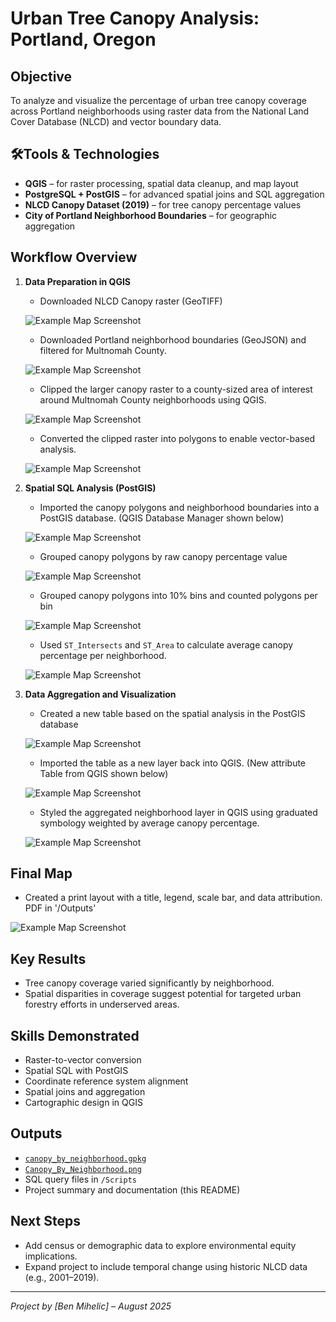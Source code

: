# Urban Tree Canopy Analysis: Portland, Oregon

## Objective
To analyze and visualize the percentage of urban tree canopy coverage across Portland neighborhoods using raster data from the National Land Cover Database (NLCD) and vector boundary data.

## 🛠Tools & Technologies
- **QGIS** – for raster processing, spatial data cleanup, and map layout
- **PostgreSQL + PostGIS** – for advanced spatial joins and SQL aggregation
- **NLCD Canopy Dataset (2019)** – for tree canopy percentage values
- **City of Portland Neighborhood Boundaries** – for geographic aggregation

## Workflow Overview

1. **Data Preparation in QGIS**
   
   - Downloaded NLCD Canopy raster (GeoTIFF)
     
   ![Example Map Screenshot](Screenshots/Multnomah_Canopy_Raster_Unclipped.png)
   
   - Downloaded Portland neighborhood boundaries (GeoJSON) and filtered for Multnomah County.
     
   ![Example Map Screenshot](Screenshots/multnomah_neighborhood_boundaries.png)

   - Clipped the larger canopy raster to a county-sized area of interest around Multnomah County neighborhoods using QGIS.
     
   ![Example Map Screenshot](Screenshots/multnomah_neighborhood_canopy_raster.png)

   - Converted the clipped raster into polygons to enable vector-based analysis.
   
   ![Example Map Screenshot](Screenshots/multnomah_neighborhood_canopy_vectors.png)

2. **Spatial SQL Analysis (PostGIS)**
   
   - Imported the canopy polygons and neighborhood boundaries into a PostGIS database.  (QGIS Database Manager shown below)
     
   ![Example Map Screenshot](Screenshots/QGIS_Database_Manager.png)

   - Grouped canopy polygons by raw canopy percentage value
     
   ![Example Map Screenshot](Screenshots/SQL_summary_by_canopy_pct.png)

   - Grouped canopy polygons into 10% bins and counted polygons per bin
     
   ![Example Map Screenshot](Screenshots/SQL_summary_by_10_percent_bins.png)
   
   - Used `ST_Intersects` and `ST_Area` to calculate average canopy percentage per neighborhood.
     
   ![Example Map Screenshot](Screenshots/SQL_weighted_average_canopy_by_neighborhood.png)

3. **Data Aggregation and Visualization**
   
   - Created a new table based on the spatial analysis in the PostGIS database
     
   ![Example Map Screenshot](Screenshots/SQL_Create_Table.png)

   - Imported the table as a new layer back into QGIS.  (New attribute Table from QGIS shown below)
     
   ![Example Map Screenshot](Screenshots/QGIS_table_canopy_pct_by_neighborhood.png)
   
   - Styled the aggregated neighborhood layer in QGIS using graduated symbology weighted by average canopy percentage.
     
   ![Example Map Screenshot](Screenshots/QGIS_average_canopy_pct_by_neighborhood.png)

## Final Map
   
   - Created a print layout with a title, legend, scale bar, and data attribution.  PDF in '/Outputs'
     
   ![Example Map Screenshot](Outputs/multnomah_county_canopy_pct.png)

## Key Results
- Tree canopy coverage varied significantly by neighborhood.
- Spatial disparities in coverage suggest potential for targeted urban forestry efforts in underserved areas.

## Skills Demonstrated
- Raster-to-vector conversion
- Spatial SQL with PostGIS
- Coordinate reference system alignment
- Spatial joins and aggregation
- Cartographic design in QGIS

## Outputs
- [`canopy_by_neighborhood.gpkg`](Outputs/canopy_pct_by_neighborhood.gpkg)
- [`Canopy_By_Neighborhood.png`](Outputs/multnomah_county_canopy_pct.pdf)
- SQL query files in `/Scripts`
- Project summary and documentation (this README)

## Next Steps
- Add census or demographic data to explore environmental equity implications.
- Expand project to include temporal change using historic NLCD data (e.g., 2001–2019).

---

*Project by [Ben Mihelic] – August 2025*
